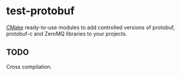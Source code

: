 # test-protobuf

[CMake](http://cmake.org) ready-to-use modules to add controlled versions of protobuf, protobuf-c and ZeroMQ libraries to your projects.

## TODO

Cross compilation.
